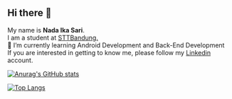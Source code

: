 ## Hi there 👋

My name is **Nada Ika Sari**.\
I am a student at <a href="https://sttbandung.ac.id/">STTBandung.</a>\
🌱 I’m currently learning Android Development and Back-End Development\
If you are interested in getting to know me, please follow my [Linkedin](https://www.linkedin.com/in/nadaikasari/) account.


[![Anurag's GitHub stats](https://github-readme-stats.vercel.app/api?username=nadaikasari&show_icons=true)](https://github.com/anuraghazra/github-readme-stats)

[![Top Langs](https://github-readme-stats.vercel.app/api/top-langs/?username=arasopraza&layout=compact)](https://github.com/anuraghazra/github-readme-stats)

<!--

<img src="https://img.shields.io/badge/LinkedIn-0077B5?style=for-the-badge&link=https://www.linkedin.com/in/nadaikasari/&logo=linkedin&logoColor=white&" /> <img src="https://img.shields.io/badge/medium-%2312100E.svg?&style=for-the-badge&logo=medium&logoColor=white& link=https://nadaikasari.medium.com/" />

Here are some ideas to get you started:
- 🔭 I’m currently working on 
- 🌱 I’m currently learning Backend
- 👯 I’m looking to collaborate on ...
- 🤔 I’m looking for help with ...

